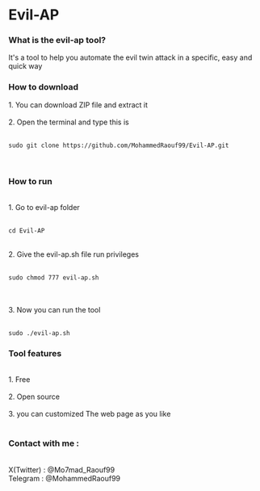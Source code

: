 # Evil-AP
<h3>What is the evil-ap tool?</h3>
 It's a tool to help you automate the evil twin attack
 in a specific, easy and quick way

 <h3> How to download</h3>
 1. You can download ZIP file and extract it <br>
 <br>
 2. Open the terminal and type this is <br>
 <br>
 
 ```sudo git clone https://github.com/MohammedRaouf99/Evil-AP.git ```
 
<br>
 <h3>How to run </h3>
 <br>
 1. Go to evil-ap folder <br>
 <br>
 
 ```cd Evil-AP ```
 
 <br>
 2. Give the evil-ap.sh file run privileges <br>
 <br>
 
 ```sudo chmod 777 evil-ap.sh ```
 
 <br>
<br>
 3. Now you can run the tool <br>
 <br>
 
  ```sudo ./evil-ap.sh``` 
  <br>

 <h3>Tool features</h3> <br>
 1. Free <br>
 <br>
 2. Open source <br>
 <br>
 3. you can customized The web page as you like <br>

 <br>
 <h3>Contact with me :</h3>
 <br>
 X(Twitter) : @Mo7mad_Raouf99
 <br>
 Telegram : @MohammedRaouf99
 
